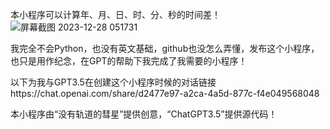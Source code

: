 本小程序可以计算年、月、日、时、分、秒的时间差！
![屏幕截图 2023-12-28 051731](https://github.com/GNX001/GNX001/assets/154934556/f40525a2-d4dd-4d4d-b6b6-5f877f8e457c)


我完全不会Python，也没有英文基础，github也没怎么弄懂，发布这个小程序，也只是用作纪念，在GPT的帮助下我完成了我需要的小程序！

以下为我与GPT3.5在创建这个小程序时候的对话链接https://chat.openai.com/share/d2477e97-a2ca-4a5d-877c-f4e049568048

本小程序由“没有轨道的彗星”提供创意，“ChatGPT3.5”提供源代码！
